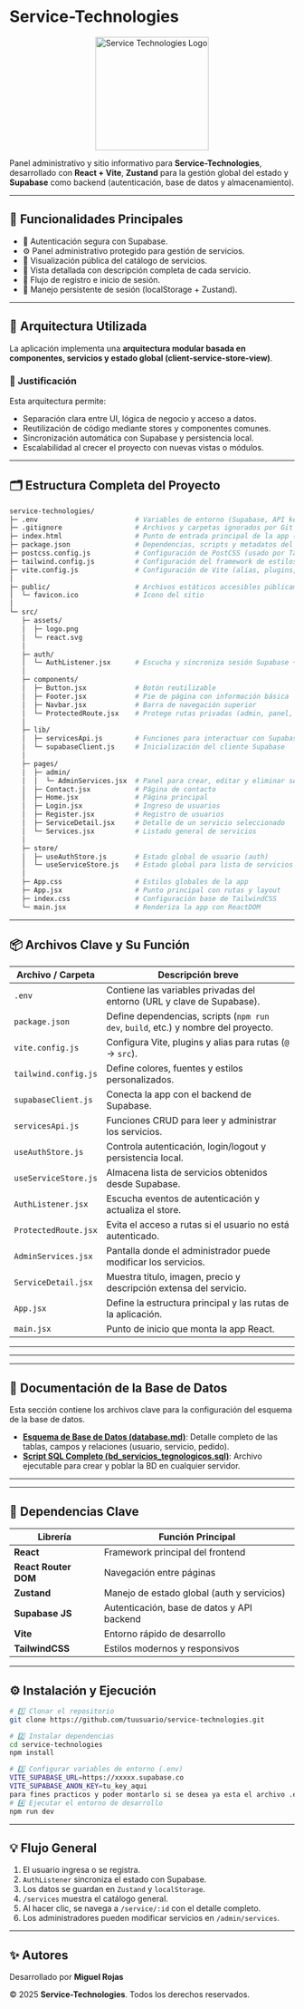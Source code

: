 # Service-Technologies

<p align="center">
  <img src="https://zeipfbopxparfrmpcnvy.supabase.co/storage/v1/object/sign/services/logo.png?token=eyJraWQiOiJzdG9yYWdlLXVybC1zaWduaW5nLWtleV9hOGVjZTAyZS1kNGY5LTRjNjItOWY2Yy1mNWJlNTlkMjI1NzIiLCJhbGciOiJIUzI1NiJ9.eyJ1cmwiOiJzZXJ2aWNlcy9sb2dvLnBuZyIsImlhdCI6MTc1OTY5ODc2NCwiZXhwIjoxNzkxMjM0NzY0fQ.tZ076MZTqO3SYfcDRHTeXdbISgGzGnxAu8_AtcLDzHc" alt="Service Technologies Logo" width="200"/>
</p>

Panel administrativo y sitio informativo para **Service-Technologies**, desarrollado con **React + Vite**, **Zustand** para la gestión global del estado y **Supabase** como backend (autenticación, base de datos y almacenamiento).

---

## 🚀 Funcionalidades Principales

- 🔐 Autenticación segura con Supabase.
- ⚙️ Panel administrativo protegido para gestión de servicios.
- 💼 Visualización pública del catálogo de servicios.
- 📄 Vista detallada con descripción completa de cada servicio.
- 👥 Flujo de registro e inicio de sesión.
- 🧱 Manejo persistente de sesión (localStorage + Zustand).

---

## 🧩 Arquitectura Utilizada

La aplicación implementa una **arquitectura modular basada en componentes, servicios y estado global (client-service-store-view)**.

### 🧠 Justificación

Esta arquitectura permite:

- Separación clara entre UI, lógica de negocio y acceso a datos.
- Reutilización de código mediante stores y componentes comunes.
- Sincronización automática con Supabase y persistencia local.
- Escalabilidad al crecer el proyecto con nuevas vistas o módulos.

---

## 🗂️ Estructura Completa del Proyecto

```bash
service-technologies/
├─ .env                        # Variables de entorno (Supabase, API keys)
├─ .gitignore                  # Archivos y carpetas ignorados por Git
├─ index.html                  # Punto de entrada principal de la app (Vite)
├─ package.json                # Dependencias, scripts y metadatos del proyecto
├─ postcss.config.js           # Configuración de PostCSS (usado por TailwindCSS)
├─ tailwind.config.js          # Configuración del framework de estilos Tailwind
├─ vite.config.js              # Configuración de Vite (alias, plugins, etc.)
│
├─ public/                     # Archivos estáticos accesibles públicamente
│  └─ favicon.ico              # Ícono del sitio
│
└─ src/
   ├─ assets/
   │  ├─ logo.png
   │  └─ react.svg
   │
   ├─ auth/
   │  └─ AuthListener.jsx      # Escucha y sincroniza sesión Supabase + Zustand
   │
   ├─ components/
   │  ├─ Button.jsx            # Botón reutilizable
   │  ├─ Footer.jsx            # Pie de página con información básica
   │  ├─ Navbar.jsx            # Barra de navegación superior
   │  └─ ProtectedRoute.jsx    # Protege rutas privadas (admin, panel, etc.)
   │
   ├─ lib/
   │  ├─ servicesApi.js        # Funciones para interactuar con Supabase (servicios)
   │  └─ supabaseClient.js     # Inicialización del cliente Supabase
   │
   ├─ pages/
   │  ├─ admin/
   │  │  └─ AdminServices.jsx  # Panel para crear, editar y eliminar servicios
   │  ├─ Contact.jsx           # Página de contacto
   │  ├─ Home.jsx              # Página principal
   │  ├─ Login.jsx             # Ingreso de usuarios
   │  ├─ Register.jsx          # Registro de usuarios
   │  ├─ ServiceDetail.jsx     # Detalle de un servicio seleccionado
   │  └─ Services.jsx          # Listado general de servicios
   │
   ├─ store/
   │  ├─ useAuthStore.js       # Estado global de usuario (auth)
   │  └─ useServiceStore.js    # Estado global para lista de servicios
   │
   ├─ App.css                  # Estilos globales de la app
   ├─ App.jsx                  # Punto principal con rutas y layout
   ├─ index.css                # Configuración base de TailwindCSS
   └─ main.jsx                 # Renderiza la app con ReactDOM
```

---

## 📦 Archivos Clave y Su Función

| Archivo / Carpeta    | Descripción breve                                                                  |
| -------------------- | ---------------------------------------------------------------------------------- |
| `.env`               | Contiene las variables privadas del entorno (URL y clave de Supabase).             |
| `package.json`       | Define dependencias, scripts (`npm run dev`, `build`, etc.) y nombre del proyecto. |
| `vite.config.js`     | Configura Vite, plugins y alias para rutas (`@` → `src`).                          |
| `tailwind.config.js` | Define colores, fuentes y estilos personalizados.                                  |
| `supabaseClient.js`  | Conecta la app con el backend de Supabase.                                         |
| `servicesApi.js`     | Funciones CRUD para leer y administrar los servicios.                              |
| `useAuthStore.js`    | Controla autenticación, login/logout y persistencia local.                         |
| `useServiceStore.js` | Almacena lista de servicios obtenidos desde Supabase.                              |
| `AuthListener.jsx`   | Escucha eventos de autenticación y actualiza el store.                             |
| `ProtectedRoute.jsx` | Evita el acceso a rutas si el usuario no está autenticado.                         |
| `AdminServices.jsx`  | Pantalla donde el administrador puede modificar los servicios.                     |
| `ServiceDetail.jsx`  | Muestra título, imagen, precio y descripción extensa del servicio.                 |
| `App.jsx`            | Define la estructura principal y las rutas de la aplicación.                       |
| `main.jsx`           | Punto de inicio que monta la app React.                                            |
---

---
---
## 📁 Documentación de la Base de Datos

Esta sección contiene los archivos clave para la configuración del esquema de la base de datos.

* **[Esquema de Base de Datos (database.md)](/base_datos/database.md)**: Detalle completo de las tablas, campos y relaciones (usuario, servicio, pedido).
* **[Script SQL Completo (bd_servicios_tegnologicos.sql)](/base_datos/bd_servicios_tegnologicos.sql)**: Archivo ejecutable para crear y poblar la BD en cualquier servidor.

---

---

## 🔌 Dependencias Clave

| Librería             | Función Principal                          |
| -------------------- | ------------------------------------------ |
| **React**            | Framework principal del frontend           |
| **React Router DOM** | Navegación entre páginas                   |
| **Zustand**          | Manejo de estado global (auth y servicios) |
| **Supabase JS**      | Autenticación, base de datos y API backend |
| **Vite**             | Entorno rápido de desarrollo               |
| **TailwindCSS**      | Estilos modernos y responsivos             |

---

## ⚙️ Instalación y Ejecución

```bash
# 1️⃣ Clonar el repositorio
git clone https://github.com/tuusuario/service-technologies.git

# 2️⃣ Instalar dependencias
cd service-technologies
npm install

# 3️⃣ Configurar variables de entorno (.env)
VITE_SUPABASE_URL=https://xxxxx.supabase.co
VITE_SUPABASE_ANON_KEY=tu_key_aqui
para fines practicos y poder montarlo si se desea ya esta el archivo .env con las credenciales
# 4️⃣ Ejecutar el entorno de desarrollo
npm run dev
```

---

## 💡 Flujo General

1. El usuario ingresa o se registra.
2. `AuthListener` sincroniza el estado con Supabase.
3. Los datos se guardan en `Zustand` y `localStorage`.
4. `/services` muestra el catálogo general.
5. Al hacer clic, se navega a `/service/:id` con el detalle completo.
6. Los administradores pueden modificar servicios en `/admin/services`.

---

## ✨ Autores

Desarrollado por **Miguel Rojas**

© 2025 **Service-Technologies**. Todos los derechos reservados.
